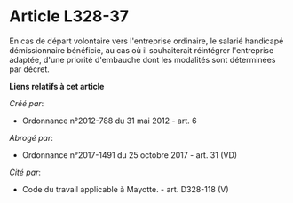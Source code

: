 # Article L328-37

En cas de départ volontaire vers l'entreprise ordinaire, le salarié handicapé démissionnaire bénéficie, au cas où il
souhaiterait réintégrer l'entreprise adaptée, d'une priorité d'embauche dont les modalités sont déterminées par décret.

**Liens relatifs à cet article**

_Créé par_:

  - Ordonnance n°2012-788 du 31 mai 2012 - art. 6

_Abrogé par_:

  - Ordonnance n°2017-1491 du 25 octobre 2017 - art. 31 (VD)

_Cité par_:

  - Code du travail applicable à Mayotte. - art. D328-118 (V)

